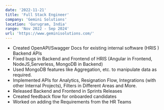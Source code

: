 ```yaml
---
date: '2022-11-21'
title: 'Full Stack Engineer'
company: 'Gemini Solutions'
location: 'Gurugram, India'
range: 'Nov 2022 - Sep 2024'
url: 'https://www.geminisolutions.com/'
---
```


- Created OpenAPI/Swagger Docs for existing internal software (HRIS ) Backend APIs
- Fixed bugs in Backend and Frontend of HRIS (Angular in Frontend, NodeJS,Serverless, MongoDB in Backend)
- Used MongoDB features like Aggregation, etc. to manipulate data as required.
- Implemented APIs for Analytics, Resignation Flow, Integrations (with other Internal Projects), Filters in Different Areas and More.
- Released Backend and Frontend in Sprints Releases
- Created feedback flow for onboarded candidates
- Worked on adding the Requirements from the HR Teams
